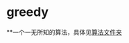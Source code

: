 # greedy

**一个一无所知的算法，具体见[算法文件夹](https://github.com/yaoruii/MyLeetcode/blob/master/Algorithms/greedy.md)
